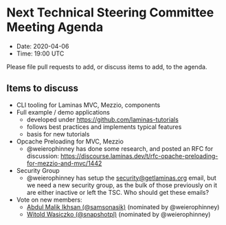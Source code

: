 # Next Technical Steering Committee Meeting Agenda

- Date: 2020-04-06
- Time: 19:00 UTC

Please file pull requests to add, or discuss items to add, to the agenda.


## Items to discuss

- CLI tooling for Laminas MVC, Mezzio, components
- Full example / demo applications
  - developed under https://github.com/laminas-tutorials
  - follows best practices and implements typical features
  - basis for new tutorials
- Opcache Preloading for MVC, Mezzio
  - @weierophinney has done some research, and posted an RFC for discussion:
    https://discourse.laminas.dev/t/rfc-opache-preloading-for-mezzio-and-mvc/1442
- Security Group
  - @weierophinney has setup the security@getlaminas.org email, but we need a
    new security group, as the bulk of those previously on it are either inactive
    or left the TSC. Who should get these emails?
- Vote on new members:
  - [Abdul Malik Ikhsan (@samsonasik)](https://github.com/samsonasik) (nominated by @weierophinney)
  - [Witold Wasiczko (@snapshotpl)](https://github.com/snapshotpl) (nominated by @weierophinney)
